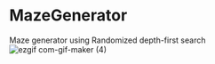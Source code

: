 # MazeGenerator

Maze generator using Randomized depth-first search<br/>
![ezgif com-gif-maker (4)](https://user-images.githubusercontent.com/50857082/190044327-be3d9f71-5081-4a85-8e5f-ec358f083047.gif)
